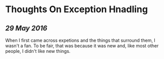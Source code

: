 Thoughts On Exception Hnadling
==============================

*29 May 2016*
-------------

When I first came across expetions and the things that surround them, I wasn't a fan.
To be fair, that was because it was new and, like most other people, I didn't like new things.

